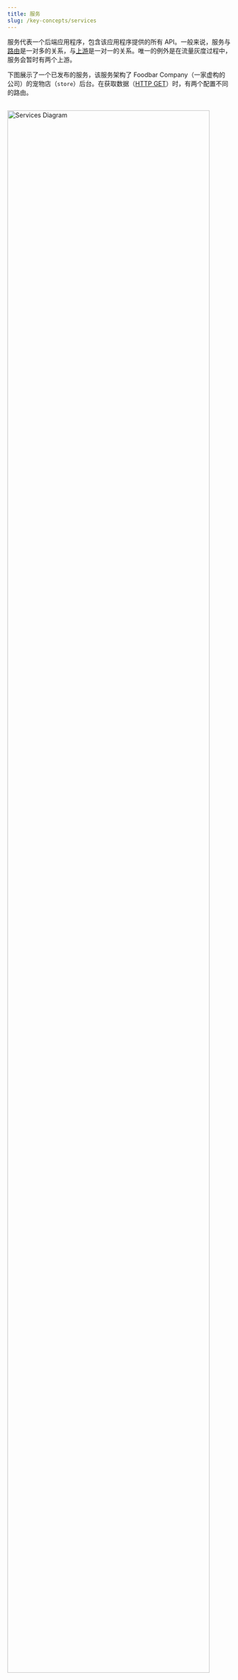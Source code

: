 ```yaml
---
title: 服务
slug: /key-concepts/services
---
```


服务代表一个后端应用程序，包含该应用程序提供的所有 API。一般来说，服务与[路由](routes.md)是一对多的关系，与[上游](upstreams.md)是一对一的关系。唯一的例外是在流量灰度过程中，服务会暂时有两个上游。

下图展示了一个已发布的服务，该服务架构了 Foodbar Company（一家虚构的公司）的宠物店（`store`）后台。在获取数据（[HTTP GET](https://developer.mozilla.org/en-US/docs/Web/HTTP/Methods/GET)）时，有两个配置不同的路由。

<br />
<div style={{textAlign: 'center'}}>
<img src="https://static.apiseven.com/uploads/2023/08/28/tfuuyRoQ_978a5a1ba0be7a427a8506fb42bb404.png" alt="Services Diagram" width=" 95%" />
</div>
<br /><br />

:::info

对于熟悉 Apache APISIX 的人来说，需要注意的是，API7 企业版中的服务对象与 Apache APISIX 中的服务对象是不同的。

:::

## 将插件应用于服务

请注意，`limit-count` 插件只能在服务对象上配置一次，以管理来自两个路径的传入客户端请求。

## 高可用性

为简单起见，上述示例只将流量导向一个上游节点。不过，你可以根据需要添加更多上游节点，以保持运行顺畅并对用户做出响应，同时避免单点故障。你还可以使用服务发现功能动态获取最新的上游节点。

## 服务状态

一项服务可以有多个版本，每个版本有三种状态：模板、发布或历史。这些状态代表了服务的整个 API 生命周期。对于同一个服务，版本号是相同的。不同网关组的版本号相同，可确保 API 配置相同。

### 模板

模板是初始状态，代表最新的未发布配置草案。模板中的 API 不可访问，也没有特定的版本号。

### 已发布

将模板发布到网关组会创建一个具有唯一版本号的已激活版本。已发布版本包含绑定到网关组的可访问 API，但只能对运行时配置（主机、路径前缀和上游节点）进行编辑。
要更新实时 API，必须发布新版本。模板更改不会影响已发布的版本。

### 历史

发布新版本时，以前的版本会转换为历史版本。请注意，一个服务不能同时在网关组中拥有两个已激活版本，但不同的组可以同时运行不同的版本。

历史版本为问题追踪提供了对过去配置的可见性，但不可编辑。它们主要用于紧急回滚。

历史版本不包括[运行时配置](#运行时配置)。回滚时会保留当前值。

## 运行时配置

以下配置被归类为运行时配置。这是因为当同一服务版本发布到不同网关组时，它们可能会有不同的值，而且可以在网关组内直接编辑。这些配置并不构成不同的版本。

- 上游节点
- 服务发现
- 服务主机
- 路径前缀

:::info

例如

- 测试环境中的 API URL 是 https://api7-test.ai/v1/pet，节点地址是 127.0.0.1:80。
- 生产环境中的 API URL 是 https://api7.ai/petstore/pet，节点地址是 192.168.0.1:80。

:::

